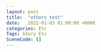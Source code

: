 ```yaml
---
layout: post
title:  "others_test"
date:   2022-01-03 01:00:00 +0000
categories: Etc
Tags: Story Etc
SceneCode: []
---
```

